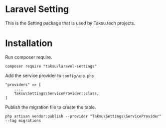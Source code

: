 # Laravel Setting

This is the Setting package that is used by Taksu.tech projects. 

# Installation

Run composer require.

```
composer require "taksu/laravel-settings"
```

Add the service provider to `config/app.php`
```
"providers" => [
    ...,
    Taksu\Settings\ServiceProvider::class,
]
```

Publish the migration file to create the table. 
```
php artisan vendor:publish --provider "Taksu\Settings\ServiceProvider" --tag migrations
```
